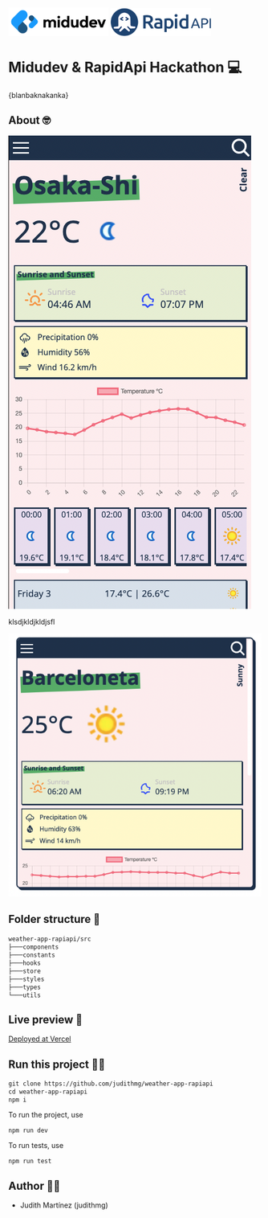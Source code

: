 <img src="https://github.com/judithmg/weather-app-rapiapi/blob/main/public/logo.png?raw=true" width='200'/>
<img src="https://github.com/judithmg/weather-app-rapiapi/blob/main/public/rapid-api.png?raw=true" width='200'/>


# Midudev & RapidApi Hackathon 💻

{blanbaknakanka}

## About 🤓

<img src="https://github.com/judithmg/weather-app-rapiapi/blob/main/public/mobb.png?raw=true"/>

klsdjkldjkldjsfl

<img src="https://github.com/judithmg/weather-app-rapiapi/blob/main/public/deskt.png?raw=true"/>




## Folder structure 📁
```
weather-app-rapiapi/src
├───components  
├───constants
├───hooks
├───store
├───styles
├───types
└───utils
```
## Live preview 📳

[Deployed at Vercel](https://nuwe-summer1.netlify.app)


## Run this project 🏃‍♀️

```
git clone https://github.com/judithmg/weather-app-rapiapi
cd weather-app-rapiapi
npm i 
```

To run the project, use
```
npm run dev
```

To run tests, use
```
npm run test
```

## Author 👩‍💻

- Judith Martínez (judithmg)
